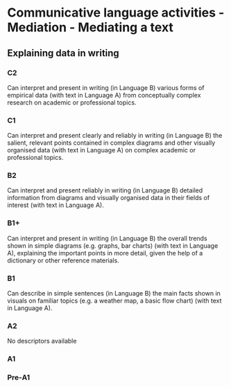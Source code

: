 # Communicative language activities - Mediation - Mediating a text
## Explaining data in writing
### C2
Can interpret and present in writing (in Language B) various forms of empirical data (with text in Language A) from conceptually complex research on academic or professional topics.
### C1
Can interpret and present clearly and reliably in writing (in Language B) the salient, relevant points contained in complex diagrams and other visually organised data (with text in Language A) on complex academic or professional topics.
### B2
Can interpret and present reliably in writing (in Language B) detailed information from diagrams and visually organised data in their fields of interest (with text in Language A).
### B1+
Can interpret and present in writing (in Language B) the overall trends shown in simple diagrams (e.g. graphs, bar charts) (with text in Language A), explaining the important points in more detail, given the help of a dictionary or other reference materials.
### B1
Can describe in simple sentences (in Language B) the main facts shown in visuals on familiar topics (e.g. a weather map, a basic flow chart) (with text in Language A).
### A2
No descriptors available
### A1

### Pre-A1